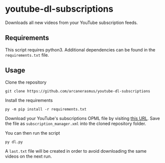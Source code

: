 # youtube-dl-subscriptions

Downloads all new videos from your YouTube subscription feeds.


## Requirements

This script requires python3. Additional dependencies can be found in the `requirements.txt` file.


## Usage

Clone the repository

    git clone https://github.com/arcanerasmus/youtube-dl-subscriptions

Install the requirements

    py -m pip install -r requirements.txt

Download your YouTube's subscriptions OPML file by visiting [this URL](https://www.youtube.com/subscription_manager?action_takeout=1). Save the file as `subscription_manager.xml` into the cloned repository folder.

You can then run the script

    py dl.py

A `last.txt` file will be created in order to avoid downloading the same videos on the next run.
